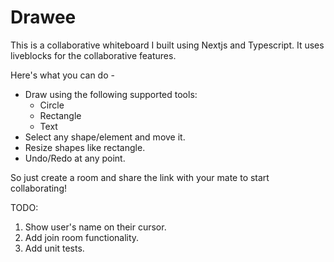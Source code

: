 # Drawee

This is a collaborative whiteboard I built using Nextjs and Typescript. It uses liveblocks for the collaborative features. 

Here's what you can do -

- Draw using the following supported tools:
  - Circle
  - Rectangle
  - Text
- Select any shape/element and move it.
- Resize shapes like rectangle.
- Undo/Redo at any point.



So just create a room and share the link with your mate to start collaborating!


TODO:

1. Show user's name on their cursor.
2. Add join room functionality.
3. Add unit tests.
   
